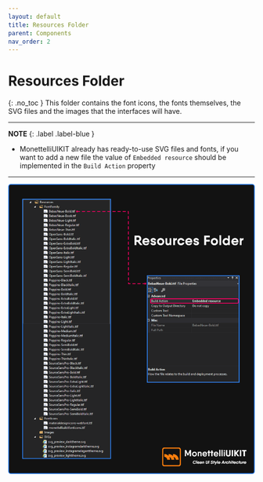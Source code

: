```yaml
---
layout: default
title: Resources Folder
parent: Components
nav_order: 2
---
```


# Resources Folder
{: .no_toc }
This folder contains the font icons, the fonts themselves, the SVG files and the images that the interfaces will have.

---

**NOTE**
{: .label .label-blue }

- MonettelliUIKIT already has ready-to-use SVG files and fonts, if you want to add a new file the value of `Embedded resource` should be implemented in the `Build Action` property

---

<a href="https://raw.githubusercontent.com/MonettelliUIKIT/monettelliuikit.github.io/master/assets/images/resources_folder.png" data-fancybox><img src="https://raw.githubusercontent.com/MonettelliUIKIT/monettelliuikit.github.io/master/assets/images/resources_folder.png" /></a>